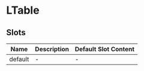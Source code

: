 # LTable

## Slots

<!-- @vuese:LTable:slots:start -->
|Name|Description|Default Slot Content|
|---|---|---|
|default|-|-|

<!-- @vuese:LTable:slots:end -->


